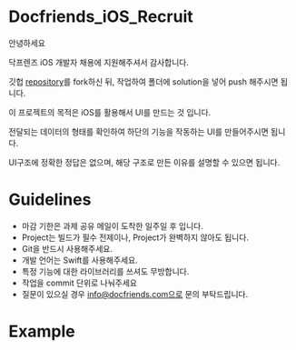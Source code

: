# Docfriends_iOS_Recruit

안녕하세요

닥프렌즈 iOS 개발자 채용에 지원해주셔서 감사합니다.

깃헙 [repository](https://github.com/Docfriends/Docfriends_iOS_Recruit)를 fork하신 뒤, 작업하여 폴더에 solution을 넣어 push 해주시면 됩니다.

이 프로젝트의 목적은 iOS를 활용해서 UI를 만드는 것 입니다.

전달되는 데이터의 형태를 확인하여 하단의 기능을 작동하는 UI를 만들어주시면 됩니다.

UI구조에 정확한 정답은 없으며, 해당 구조로 만든 이유를 설명할 수 있으면 됩니다.

# Guidelines

* 마감 기한은 과제 공유 메일이 도착한 일주일 후 입니다.
* Project는 빌드가 필수 전제이나, Project가 완벽하지 않아도 됩니다.
* Git을 반드시 사용해주세요.
* 개발 언어는 Swift를 사용해주세요.
* 특정 기능에 대한 라이브러리를 쓰셔도 무방합니다.
* 작업을 commit 단위로 나눠주세요
* 질문이 있으실 경우 info@docfriends.com으로 문의 부탁드립니다.

# Example

<!-- ## 1. 홈

* UITabBarController에서 홈 탭만 구현하시면 됩니다. -->

<!-- <img src="example/1.company-info.png" width="300"> -->

<!-- ## 2. 전문가

<img src="example/3.expert.png" width="300">

* [전문가 데이터(https://docfriends.github.io/Docfriends_Front_Recruit/api/expert.json)](https://docfriends.github.io/Docfriends_Front_Recruit/api/expert.json) 를 이용하여 화면을 표시 해주세요
* 하단 바로가기 버튼을 클릭하면 1.소속 상세 화면으로 넘어갑니다 -->